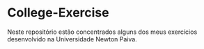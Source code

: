 # College-Exercise
Neste repositório estão concentrados alguns dos meus exercícios desenvolvido na Universidade Newton Paiva.
